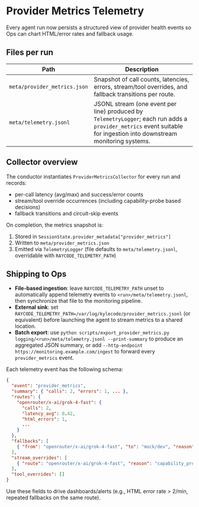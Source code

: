 # Provider Metrics Telemetry

Every agent run now persists a structured view of provider health events so Ops can chart HTML/error rates and fallback usage.

## Files per run

| Path | Description |
| --- | --- |
| `meta/provider_metrics.json` | Snapshot of call counts, latencies, errors, stream/tool overrides, and fallback transitions per route. |
| `meta/telemetry.jsonl` | JSONL stream (one event per line) produced by `TelemetryLogger`; each run adds a `provider_metrics` event suitable for ingestion into downstream monitoring systems. |

## Collector overview

The conductor instantiates `ProviderMetricsCollector` for every run and records:

* per-call latency (avg/max) and success/error counts
* stream/tool override occurrences (including capability-probe based decisions)
* fallback transitions and circuit-skip events

On completion, the metrics snapshot is:

1. Stored in `SessionState.provider_metadata["provider_metrics"]`
2. Written to `meta/provider_metrics.json`
3. Emitted via `TelemetryLogger` (file defaults to `meta/telemetry.jsonl`, overridable with `RAYCODE_TELEMETRY_PATH`)

## Shipping to Ops

* **File-based ingestion**: leave `RAYCODE_TELEMETRY_PATH` unset to automatically append telemetry events to `<run>/meta/telemetry.jsonl`, then synchronize that file to the monitoring pipeline.
* **External sink**: set `RAYCODE_TELEMETRY_PATH=/var/log/kylecode/provider_metrics.jsonl` (or equivalent) before launching the agent to stream metrics to a shared location.
* **Batch export**: use `python scripts/export_provider_metrics.py logging/<run>/meta/telemetry.jsonl --print-summary` to produce an aggregated JSON summary, or add `--http-endpoint https://monitoring.example.com/ingest` to forward every `provider_metrics` event.

Each telemetry event has the following schema:

```json
{
  "event": "provider_metrics",
  "summary": { "calls": 2, "errors": 1, ... },
  "routes": {
    "openrouter/x-ai/grok-4-fast": {
      "calls": 2,
      "latency_avg": 0.42,
      "html_errors": 1,
      ...
    }
  },
  "fallbacks": [
    { "from": "openrouter/x-ai/grok-4-fast", "to": "mock/dev", "reason": "mock primary failure" }
  ],
  "stream_overrides": [
    { "route": "openrouter/x-ai/grok-4-fast", "reason": "capability_probe_stream_failure" }
  ],
  "tool_overrides": []
}
```

Use these fields to drive dashboards/alerts (e.g., HTML error rate > 2/min, repeated fallbacks on the same route).
